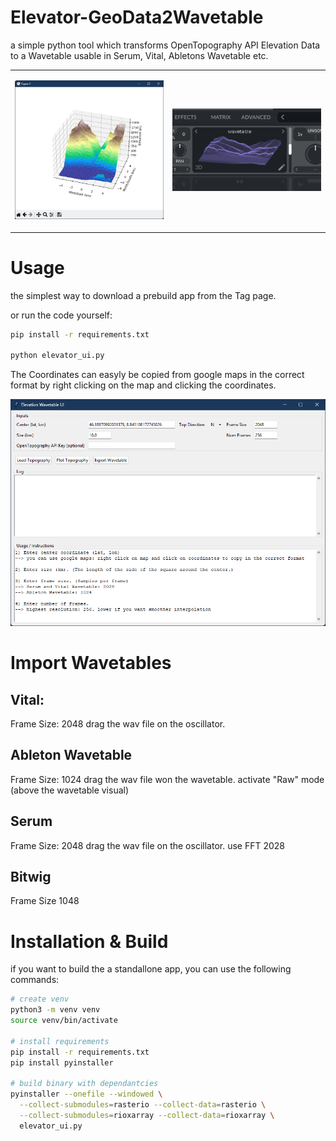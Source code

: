 # Elevator-GeoData2Wavetable
a simple python tool which transforms OpenTopography API Elevation Data to a Wavetable usable in Serum, Vital, Abletons Wavetable etc.


<table>
<tr>
<td width="50%">

![Elevation Plot](pictures/Plot.png)

</td>
<td width="50%">

![Vital Wavetable](pictures/vital.png)

</td>
</tr>
</table>


# Usage  

the simplest way to download a prebuild app from the Tag page.

or run the code yourself:

```bash
pip install -r requirements.txt

python elevator_ui.py
```

The Coordinates can easyly be copied from google maps in the correct format by right clicking on the map and clicking the coordinates.

![Elevator UI](pictures/UI.png)

# Import Wavetables

## Vital:
Frame Size: 2048 
drag the wav file on the oscillator.
## Ableton Wavetable
Frame Size: 1024
drag the wav file won the wavetable.
activate "Raw" mode (above the wavetable visual)
## Serum
Frame Size: 2048
drag the wav file on the oscillator.
use FFT 2028
## Bitwig
Frame Size 1048



# Installation & Build

if you want to build the a standallone app, you can use the following commands:

```bash
# create venv
python3 -m venv venv
source venv/bin/activate

# install requirements
pip install -r requirements.txt
pip install pyinstaller

# build binary with dependantcies
pyinstaller --onefile --windowed \
  --collect-submodules=rasterio --collect-data=rasterio \
  --collect-submodules=rioxarray --collect-data=rioxarray \
  elevator_ui.py
